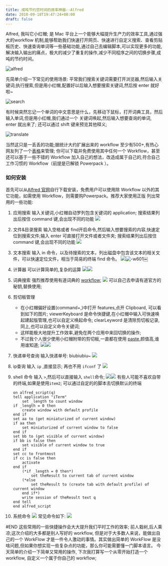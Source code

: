 ```yaml
---
title: 成吨节约您时间的效率神器--Alfred
date: 2018-09-18T19:47:24+08:00 
draft: false
---
```


Alfred, 我叫它小红帽; 是 Mac 平台上一个能够大幅提升生产力的效率工具,通过强大的workflow 机制,能够帮助我们快速打开网页、快速进行自定义搜索、查看剪贴板历史、快速查询单词等一些基础功能,通过自己去编辑脚本,可以实现更多的功能,解决输入输出的痛点，极大的减少了重复的操作,减少不同程序之间的切换步骤,成吨的节约时间。

![alfred](https://img.52smile.vip/2018-09-18-114716.jpg)

先简单介绍一下常见的使用场景: 平常我们搜索关键词需要打开浏览器,然后输入关键词;执行搜索,但是用小红帽,配置好以后输入想要搜索关键词,然后按 enter 就好啦~

![search](https://img.52smile.vip/2018-09-18-2018-09-18%2020.06.41.gif)

有时候突然忘记一个单词的中文意思是什么，先移动下鼠标，打开词典工具，然后输入单词,但是用小红帽,我们通过一个 关键词唤起,然后输入想要查询的单词, enter 就出来了; 还可以通过 shift 键来预览其他释义;

![translate](https://img.52smile.vip/2018-09-18-2018-09-18%2020.08.44.gif)

当然这只是一丢丢的功能;据统计大约扩展出来的 workflow 至少有500+,有热心网友列了一个[表格](http://www.alfredworkflow.com/)来管理; 你可以下载并免费使用其中任何一个 Workflow，甚至还可以基于一些不错的 Workflow 加入自己的想法，改造成属于自己的,符合自己工作习惯的 Workflow（前提是已解锁 Powerpack ）。
<!-- more -->
### 如何安装

首先可以从[Alfred 官网](https://www.alfredapp.com/)自行下载安装，免费用户可以使用除 Workflow 以外的其它功能，如需使用 Workflow，则需要购Powerpack。推荐大家使用正版 列出常用的一些功能:

1.  应用搜索 输入关键词,小红帽自动罗列包含关键词的 application; 搜索结果列出后按住 command 键,会出现不同的功能 ![](https://img.52smile.vip/2018-09-18-123522.jpg)
2.  文件&目录搜索 输入空格或者 find开启命令,然后输入想要搜索的内容,快速定位到搜索文件;输入 enter 可直接打开文件或者文件夹; 搜索结果列出后按住 command 键,会出现不同的功能 ![](https://img.52smile.vip/2018-09-18-123722.jpg)
3.  文本搜索 输入 in 命令，以及待搜索的文本，列出磁盘中包含该文本的相关文件，可以快速定位文件，相当于简易的终端 find 命令。 ![](https://img.52smile.vip/2018-09-18-124113.jpg)![-w601](http://52smile.vip/wp-content/uploads/2018/09/15372745411544.jpg)￼
4.  计算器 可以计算简单的,复杂的运算 ![](https://img.52smile.vip/2018-09-18-124245.jpg)![](https://img.52smile.vip/2018-09-18-124423.jpg)
5.  词典搜索 强烈推荐使用有道词典的 [workflow](https://github.com/wensonsmith/YoudaoTranslate); ![](https://img.52smile.vip/2018-09-18-124524.jpg) 可以自己去申请有道官方的秘钥,替换使用;
6.  剪切板管理
    
    *   在小红帽偏好设置(command+,)中打开 features,点开 Clipboard, 可以看到如下的图片; viewerKeyboard 是命令快捷键,在小红帽中输入可快速唤起建起版管理,也可以自定义唤起命令; clearLeyword 是清除剪切板记录,同上,也可以自定义命令关键词;
    *   这样能极大地提升工作效率,避免在两个应用中来回切换的操作;
    *   不过我个人很少使用小红帽附带的剪切板,一直都在使用 [paste](https://pasteapp.me/),颜值高,谁用谁知道; ![](https://img.52smile.vip/2018-09-18-124836.jpg)![](https://img.52smile.vip/2018-09-18-124828.jpg)
7.  快递单号查询 输入快递单号: biubiubiu~ ![](https://img.52smile.vip/2018-09-18-125700.jpg)
8.  ip查询 输入 `ip` ,直接显示; 再也不用 `ifconf` 了 ![](https://img.52smile.vip/2018-09-18-125758.jpg)
    
9.  shell 命令 输入 `>`,然后可以直接输入 `shell`命令; ![](https://img.52smile.vip/2018-09-18-125919.jpg)![](https://img.52smile.vip/2018-09-18-130016.jpg) 有些人可能不喜欢自带的终端,如果是使用`item2`; 可以通过自定的的脚本去切换默认的终端
    
    ```
    on alfred_script(q)
    tell application "iTerm"
        set _length to count window
    if _length = 0 then
        create window with default profile
    end if
    set aa to (get miniaturized of current window)
    if aa then
        set miniaturized of current window to false
    end if
    set bb to (get visible of current window)
    if bb is false then
        set visible of current window to true
    end if
    set cc to frontmost
    if cc is false then
        activate
    end if
        (*if _length = 0 then*)
            set theResult to current tab of current window
        (*else
            set theResult to (create tab with default profile) of current window
        end if*)
        write session of theResult text q
    end tell
    end alfred_script
    ```
    
10.  系统命令 ![](https://img.52smile.vip/2018-09-18-130201.jpg) 常见命令如下: ![](https://img.52smile.vip/2018-09-18-130246.jpg)

#END 这些常用的一些快捷操作会大大提升我们平时工作的效率; 前人栽树,后人乘凉;这次介绍的大多都是别人写好的 workflow, 但是对于大多数人来说，能做出自己的一个 WorkFlow 才是一件令人激动的事情。其实做出简单的 WorkFlow 是没啥问题,但如果你想实现一些复杂点的功能，那么你可能需要懂一门脚本语言。 今天简单的介绍一下简单又常用的操作, 下次我打算写一个从零开始打造一个 workflow, 自定义一个属于你自己的 workflow;
